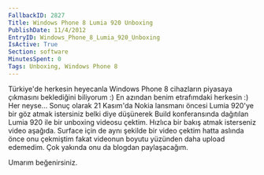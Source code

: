```yaml
---
FallbackID: 2827
Title: Windows Phone 8 Lumia 920 Unboxing
PublishDate: 11/4/2012
EntryID: Windows_Phone_8_Lumia_920_Unboxing
IsActive: True
Section: software
MinutesSpent: 0
Tags: Unboxing, Windows Phone 8
---
```

Türkiye'de herkesin heyecanla Windows Phone 8 cihazların piyasaya
çıkmasını beklediğini biliyorum :) En azından benim etrafımdaki herkesin
:) Her neyse... Sonuç olarak 21 Kasım'da Nokia lansmanı öncesi Lumia
920'ye bir göz atmak istersiniz belki diye düşünerek Build konferansında
dağıtılan Lumia 920 ile bir unboxing videosu çektim. Hızlıca bir bakış
atmak isterseniz video aşağıda. Surface için de aynı şekilde bir video
çektim hatta aslında önce onu çekmiştim fakat videonun boyutu yüzünden
daha upload edemedim. Çok yakında onu da blogdan paylaşacağım.

Umarım beğenirsiniz.



